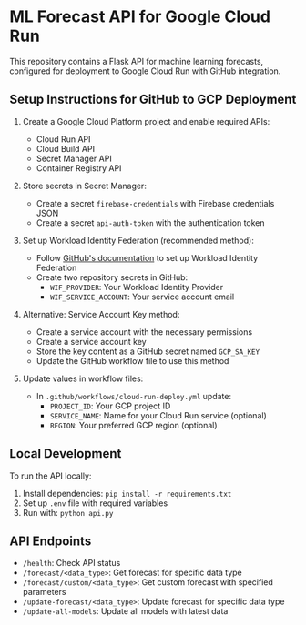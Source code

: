 # ML Forecast API for Google Cloud Run

This repository contains a Flask API for machine learning forecasts, configured for deployment to Google Cloud Run with GitHub integration.

## Setup Instructions for GitHub to GCP Deployment

1. Create a Google Cloud Platform project and enable required APIs:
   - Cloud Run API
   - Cloud Build API
   - Secret Manager API
   - Container Registry API

2. Store secrets in Secret Manager:
   - Create a secret `firebase-credentials` with Firebase credentials JSON
   - Create a secret `api-auth-token` with the authentication token

3. Set up Workload Identity Federation (recommended method):
   - Follow [GitHub's documentation](https://github.com/google-github-actions/auth) to set up Workload Identity Federation
   - Create two repository secrets in GitHub:
     - `WIF_PROVIDER`: Your Workload Identity Provider
     - `WIF_SERVICE_ACCOUNT`: Your service account email

4. Alternative: Service Account Key method:
   - Create a service account with the necessary permissions
   - Create a service account key
   - Store the key content as a GitHub secret named `GCP_SA_KEY`
   - Update the GitHub workflow file to use this method

5. Update values in workflow files:
   - In `.github/workflows/cloud-run-deploy.yml` update:
     - `PROJECT_ID`: Your GCP project ID
     - `SERVICE_NAME`: Name for your Cloud Run service (optional)
     - `REGION`: Your preferred GCP region (optional)

## Local Development

To run the API locally:

1. Install dependencies: `pip install -r requirements.txt`
2. Set up `.env` file with required variables
3. Run with: `python api.py`

## API Endpoints

- `/health`: Check API status
- `/forecast/<data_type>`: Get forecast for specific data type
- `/forecast/custom/<data_type>`: Get custom forecast with specified parameters
- `/update-forecast/<data_type>`: Update forecast for specific data type
- `/update-all-models`: Update all models with latest data
